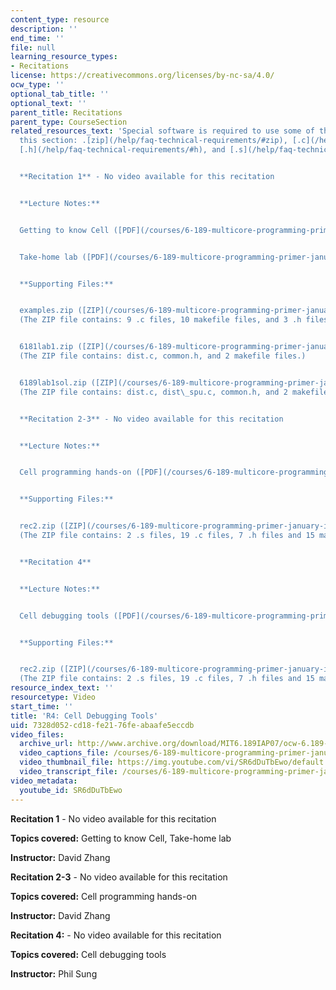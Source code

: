 ```yaml
---
content_type: resource
description: ''
end_time: ''
file: null
learning_resource_types:
- Recitations
license: https://creativecommons.org/licenses/by-nc-sa/4.0/
ocw_type: ''
optional_tab_title: ''
optional_text: ''
parent_title: Recitations
parent_type: CourseSection
related_resources_text: 'Special software is required to use some of the files in
  this section: .[zip](/help/faq-technical-requirements/#zip), [.c](/help/faq-technical-requirements/#c),
  [.h](/help/faq-technical-requirements/#h), and [.s](/help/faq-technical-requirements/#s).


  **Recitation 1** - No video available for this recitation


  **Lecture Notes:**


  Getting to know Cell ([PDF](/courses/6-189-multicore-programming-primer-january-iap-2007/resources/recitatn1))


  Take-home lab ([PDF](/courses/6-189-multicore-programming-primer-january-iap-2007/resources/lab1))


  **Supporting Files:**


  examples.zip ([ZIP](/courses/6-189-multicore-programming-primer-january-iap-2007/resources/examples))
  (The ZIP file contains: 9 .c files, 10 makefile files, and 3 .h files.)


  6181lab1.zip ([ZIP](/courses/6-189-multicore-programming-primer-january-iap-2007/resources/6189lab1))
  (The ZIP file contains: dist.c, common.h, and 2 makefile files.)


  6189lab1sol.zip ([ZIP](/courses/6-189-multicore-programming-primer-january-iap-2007/resources/6189lab1sol))
  (The ZIP file contains: dist.c, dist\_spu.c, common.h, and 2 makefile files.)


  **Recitation 2-3** - No video available for this recitation


  **Lecture Notes:**


  Cell programming hands-on ([PDF](/courses/6-189-multicore-programming-primer-january-iap-2007/resources/6189recitatn2))


  **Supporting Files:**


  rec2.zip ([ZIP](/courses/6-189-multicore-programming-primer-january-iap-2007/resources/rec2))
  (The ZIP file contains: 2 .s files, 19 .c files, 7 .h files and 15 makefile files.)


  **Recitation 4**


  **Lecture Notes:**


  Cell debugging tools ([PDF](/courses/6-189-multicore-programming-primer-january-iap-2007/resources/6189_recitatn4))


  **Supporting Files:**


  rec2.zip ([ZIP](/courses/6-189-multicore-programming-primer-january-iap-2007/resources/rec2))
  (The ZIP file contains: 2 .s files, 19 .c files, 7 .h files and 15 makefile files.)'
resource_index_text: ''
resourcetype: Video
start_time: ''
title: 'R4: Cell Debugging Tools'
uid: 7328d052-cd18-fe21-76fe-abaafe5eccdb
video_files:
  archive_url: http://www.archive.org/download/MIT6.189IAP07/ocw-6.189-iap07-rec04_300k.mp4
  video_captions_file: /courses/6-189-multicore-programming-primer-january-iap-2007/7b9fc498a14658cb9fdb0f0fc11eb25f_SR6dDuTbEwo.vtt
  video_thumbnail_file: https://img.youtube.com/vi/SR6dDuTbEwo/default.jpg
  video_transcript_file: /courses/6-189-multicore-programming-primer-january-iap-2007/683ad514ac5dcc642e8ae5318a8a366f_SR6dDuTbEwo.pdf
video_metadata:
  youtube_id: SR6dDuTbEwo
---
```


**Recitation 1** - No video available for this recitation

**Topics covered:** Getting to know Cell, Take-home lab

**Instructor:** David Zhang

**Recitation 2-3** - No video available for this recitation

**Topics covered:** Cell programming hands-on

**Instructor:** David Zhang

**Recitation 4:** - No video available for this recitation

**Topics covered:** Cell debugging tools

**Instructor:** Phil Sung


